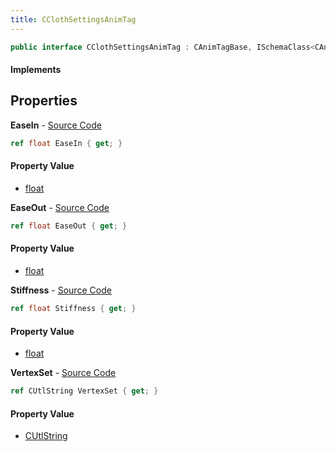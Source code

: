 ```yaml
---
title: CClothSettingsAnimTag
---
```


```csharp
public interface CClothSettingsAnimTag : CAnimTagBase, ISchemaClass<CAnimTagBase>, ISchemaClass<CClothSettingsAnimTag>, ISchemaField, ISchemaClass, INativeHandle
```

#### Implements

## Properties

**EaseIn** - [Source Code](https://github.com/swiftly-solution/swiftlys2/blob/master/managed/src/SwiftlyS2.Generated/Schemas/Interfaces/CClothSettingsAnimTag.cs#L18)

```csharp
ref float EaseIn { get; }
```

#### Property Value

- [float](https://learn.microsoft.com/dotnet/api/system.single)

**EaseOut** - [Source Code](https://github.com/swiftly-solution/swiftlys2/blob/master/managed/src/SwiftlyS2.Generated/Schemas/Interfaces/CClothSettingsAnimTag.cs#L20)

```csharp
ref float EaseOut { get; }
```

#### Property Value

- [float](https://learn.microsoft.com/dotnet/api/system.single)

**Stiffness** - [Source Code](https://github.com/swiftly-solution/swiftlys2/blob/master/managed/src/SwiftlyS2.Generated/Schemas/Interfaces/CClothSettingsAnimTag.cs#L16)

```csharp
ref float Stiffness { get; }
```

#### Property Value

- [float](https://learn.microsoft.com/dotnet/api/system.single)

**VertexSet** - [Source Code](https://github.com/swiftly-solution/swiftlys2/blob/master/managed/src/SwiftlyS2.Generated/Schemas/Interfaces/CClothSettingsAnimTag.cs#L22)

```csharp
ref CUtlString VertexSet { get; }
```

#### Property Value

- [CUtlString](/docs/api/shared/natives/cutlstring)

